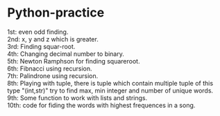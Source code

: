 # Python-practice
1st: even odd finding.<br>
2nd: x, y and z which is greater. <br>
3rd: Finding squar-root. <br>
4th: Changing decimal number to binary. <br>
5th: Newton Ramphson for finding squareroot. <br>
6th: Fibnacci using recursion. <br>
7th: Palindrone using recursion. <br>
8th: Playing with tuple, there is tuple which contain multiple tuple of this type "(int,str)" try to find max, min integer and number of unique words.  <br>
9th: Some function to work with lists and strings. <br>
10th: code for fiding the words with highest frequences in a song. <br>